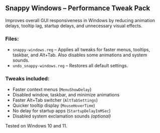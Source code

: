 ## Snappy Windows – Performance Tweak Pack

Improves overall GUI responsiveness in Windows by reducing animation delays, tooltip lag, startup delays, and unnecessary visual effects.

### Files:
- `snappy-windows.reg` – Applies all tweaks for faster menus, tooltips, taskbar, and Alt+Tab. Also disables some animations and system sounds.
- `undo_snappy-windows.reg` – Restores all default settings.

### Tweaks included:
- Faster context menus (`MenuShowDelay`)
- Disabled window, taskbar, and minimize animations
- Faster Alt+Tab switcher (`AltTabSettings`)
- Quicker tooltip display (`MouseHoverTime`)
- No delay for startup apps (`StartupDelayInMSec`)
- Disabled system exclamation sounds *(optional)*

Tested on Windows 10 and 11.
